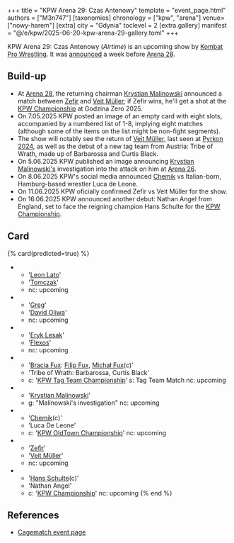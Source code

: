 +++
title = "KPW Arena 29: Czas Antenowy"
template = "event_page.html"
authors = ["M3n747"]
[taxonomies]
chronology = ["kpw", "arena"]
venue=["nowy-harem"]
[extra]
city = "Gdynia"
toclevel = 2
[extra.gallery]
manifest = "@/e/kpw/2025-06-20-kpw-arena-29-gallery.toml"
+++

KPW Arena 29: Czas Antenowy (_Airtime_) is an upcoming show by [Kombat Pro Wrestling](@/o/kpw.md). It was [announced][rosetti-zapowiada] a week before [Arena 28](@/e/kpw/2025-04-11-kpw-arena-28.md).

## Build-up

* At [Arena 28](@/e/kpw/2025-04-11-kpw-arena-28.md), the returning chairman [Krystian Malinowski](@/w/krystian-malinowski.md) announced a match between [Zefir](@/w/zefir.md) and [Veit Müller](@/w/veit-mueller.md); if Zefir wins, he'll get a shot at the [KPW Championship](@/c/kpw-championship.md) at Godzina Zero 2025.
* On 7.05.2025 KPW posted an image of an empty card with eight slots, accompanied by a numbered list of 1-8, implying eight matches (although some of the items on the list might be non-fight segments).
* The show will notably see the return of [Veit Müller](@/w/veit-mueller.md), last seen at [Pyrkon 2024](@/e/kpw/2024-06-15-kpw-pyrkon-2024.md), as well as the debut of a new tag team from Austria: Tribe of Wrath, made up of Barbarossa and Curtis Black.
* On 5.06.2025 KPW published an image announcing [Krystian Malinowski's](@/w/krystian-malinowski.md) investigation into the attack on him at [Arena 26](@/e/kpw/2024-11-15-kpw-arena-26.md).
* On 8.06.2025 KPW's social media announced [Chemik](@/w/chemik.md) vs Italian-born, Hamburg-based wrestler Luca de Leone.
* On 11.06.2025 KPW oficially confirmed Zefir vs Veit Müller for the show.
* On 16.06.2025 KPW announced another debut: Nathan Angel from England, set to face the reigning champion Hans Schulte for the [KPW Championship](@/c/kpw-championship.md).

## Card

{% card(predicted=true) %}
- - '[Leon Lato](@/w/leon-lato.md)'
  - '[Tomczak](@/w/tomczak.md)'
  - nc: upcoming
- - '[Greg](@/w/greg.md)'
  - '[David Oliwa](@/w/david-oliwa.md)'
  - nc: upcoming
- - '[Eryk Lesak](@/w/eryk-lesak.md)'
  - '[Flexos](@/w/flexos.md)'
  - nc: upcoming
- - '[Bracia Fux](@/tt/bracia-fux.md): [Filip Fux](@/w/filip-fux.md), [Michał Fux](@/w/michal-fux.md)(c)'
  - 'Tribe of Wrath: Barbarossa, Curtis Black'
  - c: '[KPW Tag Team Championship](@/c/kpw-tag-team-championship.md)'
    s: Tag Team Match
    nc: upcoming
- - '[Krystian Malinowski](@/w/krystian-malinowski.md)'
  - g: "Malinowski's investigation"
    nc: upcoming
- - '[Chemik](@/w/chemik.md)(c)'
  - 'Luca De Leone'
  - c: '[KPW OldTown Championship](@/c/kpw-old-town-championship.md)'
    nc: upcoming
- - '[Zefir](@/w/zefir.md)'
  - '[Veit Müller](@/w/veit-mueller.md)'
  - nc: upcoming
- - '[Hans Schulte](@/w/hans-schulte.md)(c)'
  - 'Nathan Angel'
  - c: '[KPW Championship](@/c/kpw-championship.md)'
    nc: upcoming
{% end %}

## References

* [Cagematch event page](https://www.cagematch.net/?id=1&nr=425352)

[rosetti-zapowiada]: https://www.youtube.com/watch?v=sIOJf0CuMXk
